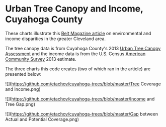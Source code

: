# Urban Tree Canopy and Income, Cuyahoga County

These charts illustrate this <a href="http://beltmag.com/money-trees/" target="_blank"> Belt Magazine article</a> on environmental and income disparities in the greater Cleveland area. 

The tree canopy data is from Cuyahoga County's 2013 <a href="http://cuyahoga.org/canopy/downloads.html" target="_blank"> Urban Tree Canopy Assessment</a> and the income data is from the U.S. Census <a href="http://factfinder.census.gov/faces/nav/jsf/pages/index.xhtml" target="_blank"> American Community Survey</a> 2013 estimate.

The three charts this code creates (two of which ran in the article) are presented below:

![](https://github.com/etachov/cuyahoga-trees/blob/master/Tree Coverage and Income.png)

![](https://github.com/etachov/cuyahoga-trees/blob/master/Income and Tree Gap.png)

![](https://github.com/etachov/cuyahoga-trees/blob/master/Gap between Actual and Potential Coverage.png)


